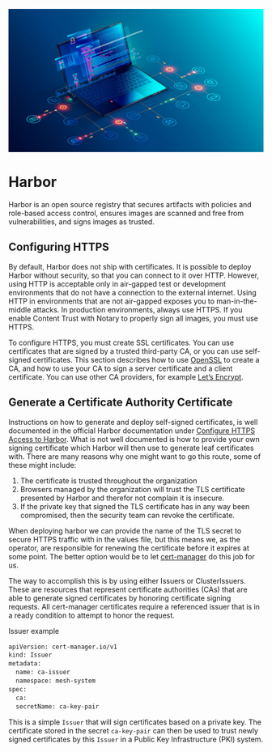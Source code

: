 
![Harbor logo](computer.jpg)

# Harbor

Harbor is an open source registry that secures artifacts with policies and role-based access control, ensures images are scanned and free from vulnerabilities, and signs images as trusted.

## Configuring HTTPS

By default, Harbor does not ship with certificates. It is possible to deploy Harbor without security, so that you can connect to it over HTTP. However, using HTTP is acceptable only in air-gapped test or development environments that do not have a connection to the external internet. Using HTTP in environments that are not air-gapped exposes you to man-in-the-middle attacks. In production environments, always use HTTPS. If you enable Content Trust with Notary to properly sign all images, you must use HTTPS.

To configure HTTPS, you must create SSL certificates. You can use certificates that are signed by a trusted third-party CA, or you can use self-signed certificates. This section describes how to use [OpenSSL](https://www.openssl.org/) to create a CA, and how to use your CA to sign a server certificate and a client certificate. You can use other CA providers, for example [Let’s Encrypt](https://letsencrypt.org/).

## Generate a Certificate Authority Certificate

Instructions on how to generate and deploy self-signed certificates, is well documented in the official Harbor documentation under [Configure HTTPS Access to Harbor](https://goharbor.io/docs/2.6.0/install-config/configure-https/). What is not well documented is how to provide your own signing certificate which Harbor will then use to generate leaf certificates with. There are many reasons why one might want to go this route, some of these might include:

 1. The certificate is trusted throughout the organization
 2. Browsers managed by the organization will trust the TLS certificate presented by Harbor and therefor not complain it is insecure.
 3. If the private key that signed the TLS certificate has in any way been compromised, then the security team can revoke the certificate. 

When deploying harbor we can provide the name of the TLS secret to secure HTTPS traffic with in the values file, but this means we, as the operator, are responsible for renewing the certificate before it expires at some point.  The better option would be to let [cert-manager](https://cert-manager.io/) do this job for us.

The way to accomplish this is by using either Issuers or ClusterIssuers. These are resources that represent certificate authorities (CAs) that are able to generate signed certificates by honoring certificate signing requests. All cert-manager certificates require a referenced issuer that is in a ready condition to attempt to honor the request.

Issuer example
```sh 
apiVersion: cert-manager.io/v1
kind: Issuer
metadata:
  name: ca-issuer
  namespace: mesh-system
spec:
  ca:
  secretName: ca-key-pair
```
This is a simple `Issuer` that will sign certificates based on a private key. The certificate stored in the secret `ca-key-pair` can then be used to trust newly signed certificates by this `Issuer` in a Public Key Infrastructure (PKI) system.
